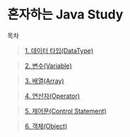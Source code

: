 혼자하는 Java Study
===
목차

> [1. 데이터 타입(DataType)](https://github.com/chae-lyn/java-study-lyn/tree/study/1.DataType)

> [2. 변수(Variable)](https://github.com/chae-lyn/java-study-lyn/tree/study/2.Variable)

> [3. 배열(Array)](https://github.com/chae-lyn/java-study-lyn/tree/study/3.Array)

> [4. 연산자(Operator)](https://github.com/chae-lyn/java-study-lyn/tree/study/4.Operator)

> [5. 제어문(Control Statement)](https://github.com/chae-lyn/java-study-lyn/tree/study/5.Control%20Statement)

> [6. 객체(Object)](https://github.com/chae-lyn/java-study-lyn/tree/study/6.Object)
